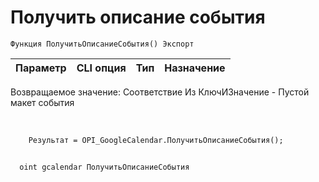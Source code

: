 ﻿---
sidebar_position: 1
---

# Получить описание события 




`Функция ПолучитьОписаниеСобытия() Экспорт`

  | Параметр | CLI опция | Тип | Назначение |
  |-|-|-|-|

  
  Возвращаемое значение:  Соответствие Из КлючИЗначение - Пустой макет события

<br/>




```bsl title="Пример кода"
    Результат = OPI_GoogleCalendar.ПолучитьОписаниеСобытия();
```



```sh title="Пример команды CLI"
    
  oint gcalendar ПолучитьОписаниеСобытия

```

```json title="Результат"

```
